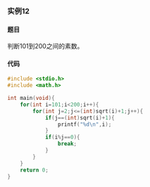 ### 实例12

#### 题目

判断101到200之间的素数。

#### 代码

```C
#include <stdio.h>
#include <math.h>

int main(void){
    for(int i=101;i<200;i++){
        for(int j=2;j<=(int)sqrt(i)+1;j++){
            if(j==(int)sqrt(i)+1){
                printf("%d\n",i);
            }
            if(i%j==0){
                break;
            }
        }
    }
    return 0;
}
```
